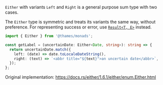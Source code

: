 `Either` with variants `Left` and `Right` is a general purpose sum type with two cases.

The `Either` type is symmetric and treats its variants the same way, without preference. For representing success or error, use [`Result<T, E>`](../result) instead.

```typescript
import { Either } from '@thames/monads';

const getLabel = (uncertainDate: Either<Date, string>): string => {
  return uncertainDate.match({
    left: (date) => date.toLocaleDateString(),
    right: (text) => `<abbr title="${text}">an uncertain date</abbr>`,
  });
};
```

Original implementation: <https://docs.rs/either/1.6.1/either/enum.Either.html>
